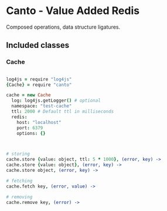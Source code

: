 # Canto - Value Added Redis

Composed operations, data structure ligatures.


## Included classes

### Cache

```coffee

log4js = require "log4js"
{Cache} = require "canto"

cache = new Cache
  log: log4js.getLogger() # optional
  namespace: "test-cache"
  ttl: 2000 # Default ttl in milliseconds
  redis:
    host: "localhost"
    port: 6379
    options: {}



# storing
cache.store {value: object, ttl: 5 * 1000}, (error, key) ->
cache.store {value: object}, (error, key) ->
cache.store object, (error, key) ->

# fetching
cache.fetch key, (error, value) ->

# removing
cache.remove key, (error) ->

```

